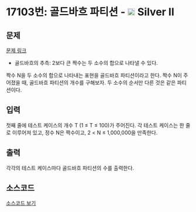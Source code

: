 # 17103번: 골드바흐 파티션 - <img src="https://static.solved.ac/tier_small/9.svg" style="height:20px" /> Silver II

<!-- performance -->

<!-- 문제 제출 후 깃허브에 푸시를 했을 때 제출한 코드의 성능이 입력될 공간입니다.-->

<!-- end -->

## 문제

[문제 링크](https://boj.kr/17103)

<ul>
<li>골드바흐의 추측: 2보다 큰 짝수는 두 소수의 합으로 나타낼 수 있다.</li>
</ul>

<p>짝수 N을 두 소수의 합으로 나타내는 표현을 골드바흐 파티션이라고 한다. 짝수 N이 주어졌을 때, 골드바흐&nbsp;파티션의 개수를 구해보자. 두 소수의 순서만 다른 것은 같은 파티션이다.</p>

## 입력

<p>첫째 줄에 테스트 케이스의 개수 T (1 ≤ T ≤ 100)가 주어진다. 각 테스트 케이스는 한 줄로 이루어져 있고, 정수 N은 짝수이고, 2 &lt; N ≤ 1,000,000을 만족한다.</p>

## 출력

<p>각각의 테스트 케이스마다 골드바흐 파티션의&nbsp;수를 출력한다.</p>

## 소스코드

[소스코드 보기](골드바흐%20파티션.cpp)